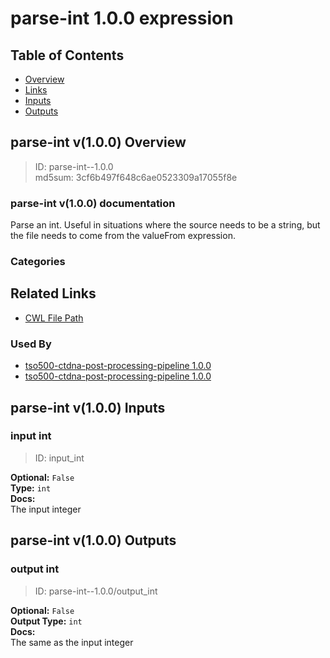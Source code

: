 
parse-int 1.0.0 expression
==========================

## Table of Contents
  
- [Overview](#parse-int-v100-overview)  
- [Links](#related-links)  
- [Inputs](#parse-int-v100-inputs)  
- [Outputs](#parse-int-v100-outputs)  


## parse-int v(1.0.0) Overview



  
> ID: parse-int--1.0.0  
> md5sum: 3cf6b497f648c6ae0523309a17055f8e

### parse-int v(1.0.0) documentation
  
Parse an int. Useful in situations where the source needs to be a string, but the file needs to come from the valueFrom expression.

### Categories
  


## Related Links
  
- [CWL File Path](../../../../../../expressions/parse-int/1.0.0/parse-int__1.0.0.cwl)  


### Used By
  
- [tso500-ctdna-post-processing-pipeline 1.0.0](../../../workflows/tso500-ctdna-post-processing-pipeline/1.0.0/tso500-ctdna-post-processing-pipeline__1.0.0.md)  
- [tso500-ctdna-post-processing-pipeline 1.0.0](../../../workflows/tso500-ctdna-post-processing-pipeline/1.0.0/tso500-ctdna-post-processing-pipeline__1.0.0.md)  

  


## parse-int v(1.0.0) Inputs

### input int



  
> ID: input_int
  
**Optional:** `False`  
**Type:** `int`  
**Docs:**  
The input integer

  


## parse-int v(1.0.0) Outputs

### output int



  
> ID: parse-int--1.0.0/output_int  

  
**Optional:** `False`  
**Output Type:** `int`  
**Docs:**  
The same as the input integer
  

  

